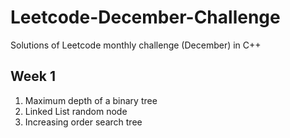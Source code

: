 # Leetcode-December-Challenge
Solutions of Leetcode monthly challenge (December) in C++

## Week 1
1. Maximum depth of a binary tree
2. Linked List random node
3. Increasing order search tree

